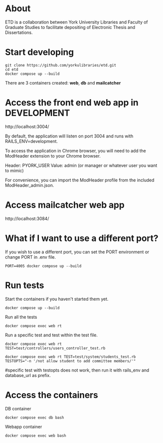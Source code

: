# About

ETD is a collaboration between York University Libraries and Faculty of Graduate Studies to facilitate depositing of Electronic Thesis and Dissertations.

# Start developing

```
git clone https://github.com/yorkulibraries/etd.git
cd etd
docker compose up --build
```

There are 3 containers created: **web**, **db** and **mailcatcher**

# Access the front end web app in DEVELOPMENT 

http://localhost:3004/

By default, the application will listen on port 3004 and runs with RAILS_ENV=development.

To access the application in Chrome browser, you will need to add the ModHeader extension to your Chrome browser.

Header: PYORK_USER
Value: admin (or manager or whatever user you want to mimic)

For convenience, you can import the ModHeader profile from the included ModHeader_admin.json. 

# Access mailcatcher web app

http://localhost:3084/

# What if I want to use a different port?

If you wish to use a different port, you can set the PORT environment or change PORT in .env file.

```
PORT=4005 docker compose up --build
```

# Run tests

Start the containers if you haven't started them yet.

```
docker compose up --build
```

Run all the tests

```
docker compose exec web rt 
```

Run a specific test and test within the test file.
```
docker compose exec web rt TEST=test/controllers/users_controller_test.rb

docker compose exec web rt TEST=test/system/students_test.rb TESTOPTS="-n '/not allow student to add committee members/'" 
```
#specific test with testopts does not work, then run it with rails_env and database_url as prefix.

# Access the containers

DB container
```
docker compose exec db bash
```

Webapp container
```
docker compose exec web bash
```

